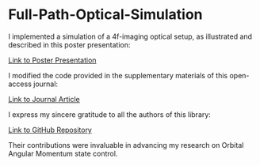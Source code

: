 # Full-Path-Optical-Simulation
I implemented a simulation of a 4f-imaging optical setup, as illustrated and described in this poster presentation:

[Link to Poster Presentation](https://drive.google.com/file/d/1Nxux5ik8e9V55QvRewgGOjwBefgdOZGR/view)

I modified the code provided in the supplementary materials of this open-access journal:

[Link to Journal Article](https://www.nature.com/articles/s41377-020-00362-z#Sec12)

I express my sincere gratitude to all the authors of this library:

[Link to GitHub Repository](https://github.com/yanleihu/Bluestein-Method)

Their contributions were invaluable in advancing my research on Orbital Angular Momentum state control.
